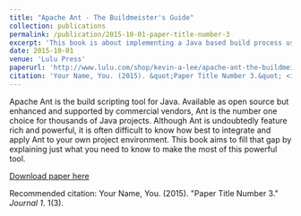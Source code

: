 ```yaml
---
title: "Apache Ant - The Buildmeister's Guide"
collection: publications
permalink: /publication/2015-10-01-paper-title-number-3
excerpt: 'This book is about implementing a Java based build process using Apache Ant.'
date: 2015-10-01
venue: 'Lulu Press'
paperurl: 'http://www.lulu.com/shop/kevin-a-lee/apache-ant-the-buildmeisters-guide-third-edition/paperback/product-5331941.html'
citation: 'Your Name, You. (2015). &quot;Paper Title Number 3.&quot; <i>Journal 1</i>. 1(3).'
---
```

Apache Ant is the build scripting tool for Java. Available as open source but enhanced and supported by commercial vendors, Ant is the number one choice for thousands of Java projects. Although Ant is undoubtedly feature rich and powerful, it is often difficult to know how best to integrate and apply Ant to your own project environment. This book aims to fill that gap by explaining just what you need to know to make the most of this powerful tool.


[Download paper here](http://academicpages.github.io/files/paper3.pdf)

Recommended citation: Your Name, You. (2015). "Paper Title Number 3." <i>Journal 1</i>. 1(3).
